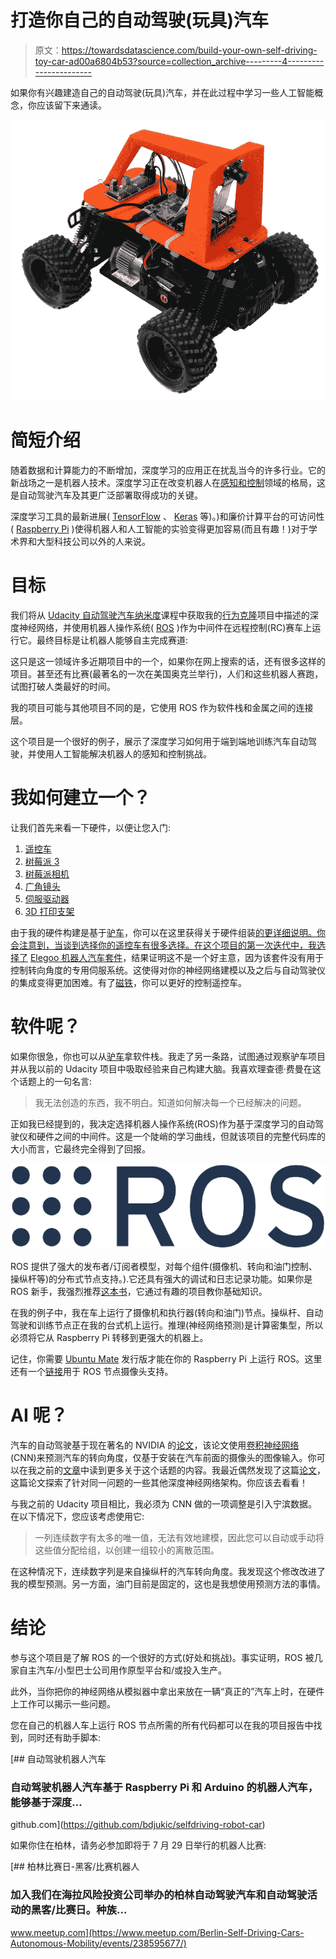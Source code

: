 # 打造你自己的自动驾驶(玩具)汽车

> 原文：<https://towardsdatascience.com/build-your-own-self-driving-toy-car-ad00a6804b53?source=collection_archive---------4----------------------->

如果你有兴趣建造自己的自动驾驶(玩具)汽车，并在此过程中学习一些人工智能概念，你应该留下来通读。

![](img/126818670cafbdfa342b1e98b2a68d24.png)

# 简短介绍

随着数据和计算能力的不断增加，深度学习的应用正在扰乱当今的许多行业。它的新战场之一是机器人技术。深度学习正在改变机器人在[感知和控制](https://arxiv.org/pdf/1612.07139.pdf)领域的格局，这是自动驾驶汽车及其更广泛部署取得成功的关键。

深度学习工具的最新进展( [TensorFlow](https://www.tensorflow.org/) 、 [Keras](https://keras.io/) 等)。)和廉价计算平台的可访问性( [Raspberry Pi](https://www.raspberrypi.org/) )使得机器人和人工智能的实验变得更加容易(而且有趣！)对于学术界和大型科技公司以外的人来说。

# 目标

我们将从 [Udacity 自动驾驶汽车纳米度](https://www.udacity.com/drive)课程中获取我的[行为克隆](https://medium.com/towards-data-science/using-deep-learning-to-clone-driving-behavior-51f4c9593a57)项目中描述的深度神经网络，并使用机器人操作系统( [ROS](http://www.ros.org/) )作为中间件在远程控制(RC)赛车上运行它。最终目标是让机器人能够自主完成赛道:

这只是这一领域许多近期项目中的一个，如果你在网上搜索的话，还有很多这样的项目。甚至还有比赛(最著名的一次在美国奥克兰举行)，人们和这些机器人赛跑，试图打破人类最好的时间。

我的项目可能与其他项目不同的是，它使用 ROS 作为软件栈和金属之间的连接层。

这个项目是一个很好的例子，展示了深度学习如何用于端到端地训练汽车自动驾驶，并使用人工智能解决机器人的感知和控制挑战。

# 我如何建立一个？

让我们首先来看一下硬件，以便让您入门:

1.  [遥控车](https://www.amazon.com/2-4Ghz-Exceed-RC-Magnet-Electric/dp/9269803775/ref=wl_mb_wl_huc_mrai_2_dp)
2.  [树莓派 3](https://www.raspberrypi.org/products/raspberry-pi-3-model-b/)
3.  [树莓派相机](https://www.raspberrypi.org/products/camera-module-v2/)
4.  [广角镜头](https://www.kiwi-electronics.nl/magnetische-lens-voor-raspberry-pi-groothoek?lang=en)
5.  [伺服驱动器](https://www.amazon.com/SunFounder-PCA9685-Channel-Arduino-Raspberry/dp/B014KTSMLA/ref=sr_1_1?s=electronics&ie=UTF8&qid=1492275083&sr=1-1&keywords=servo+driver)
6.  [3D 打印支架](https://github.com/bdjukic/selfdriving-robot-car/tree/master/3d_print_model)

由于我的硬件构建是基于[驴车](http://www.donkeycar.com/)，你可以在这里获得关于硬件组装[的更详细说明。你会注意到，当谈到选择你的遥控车有很多选择。在这个项目的第一次迭代中，我选择了](https://docs.google.com/document/d/11IPqZcDcLTd2mtYaR5ONpDxFgL9Y1nMNTDvEarST8Wk/edit) [Elegoo 机器人汽车套件](https://www.amazon.com/Elegoo-Four-wheel-Ultrasonic-Intelligent-Educational/dp/B01DPH0SWY)，结果证明这不是一个好主意，因为该套件没有用于控制转向角度的专用伺服系统。这使得对你的神经网络建模以及之后与自动驾驶仪的集成变得更加困难。有了[磁铁](https://www.amazon.com/2-4Ghz-Exceed-RC-Magnet-Electric/dp/9269803775/ref=wl_mb_wl_huc_mrai_2_dp)，你可以更好的控制遥控车。

# 软件呢？

如果你很急，你也可以从[驴车](https://github.com/wroscoe/donkey)拿软件栈。我走了另一条路，试图通过观察驴车项目并从我以前的 Udacity 项目中吸取经验来自己构建大脑。我喜欢理查德·费曼在这个话题上的一句名言:

> 我无法创造的东西，我不明白。知道如何解决每一个已经解决的问题。

正如我已经提到的，我决定选择机器人操作系统(ROS)作为基于深度学习的自动驾驶仪和硬件之间的中间件。这是一个陡峭的学习曲线，但就该项目的完整代码库的大小而言，它最终完全得到了回报。

![](img/9409656985bcf145b6dd1137b9dfa769.png)

ROS 提供了强大的发布者/订阅者模型，对每个组件(摄像机、转向和油门控制、操纵杆等)的分布式节点支持。).它还具有强大的调试和日志记录功能。如果你是 ROS 新手，我强烈推荐[这本书](https://www.amazon.com/ROS-Robotic-Projects-Lentin-Joseph/dp/1783554711)，它通过有趣的项目教你基础知识。

在我的例子中，我在车上运行了摄像机和执行器(转向和油门)节点。操纵杆、自动驾驶和训练节点正在我的台式机上运行。推理(神经网络预测)是计算密集型，所以必须将它从 Raspberry Pi 转移到更强大的机器上。

记住，你需要 [Ubuntu Mate](https://ubuntu-mate.org/raspberry-pi/) 发行版才能在你的 Raspberry Pi 上运行 ROS。这里还有一个[链接](http://ubiquityrobotics.com/blog/2016/01/24/Raspberry-Pi-Cam.html)用于 ROS 节点摄像头支持。

# **AI 呢？**

汽车的自动驾驶基于现在著名的 NVIDIA 的[论文](https://arxiv.org/pdf/1604.07316.pdf)，该论文使用[卷积神经网络](https://en.wikipedia.org/wiki/Convolutional_neural_network) (CNN)来预测汽车的转向角度，仅基于安装在汽车前面的摄像头的图像输入。你可以在我之前的[文章](https://medium.com/towards-data-science/using-deep-learning-to-clone-driving-behavior-51f4c9593a57)中读到更多关于这个话题的内容。我最近偶然发现了这篇[论文](http://cs231n.stanford.edu/reports/2017/pdfs/626.pdf)，这篇论文探索了针对同一问题的一些其他深度神经网络架构。你应该去看看！

与我之前的 Udacity 项目相比，我必须为 CNN 做的一项调整是引入宁滨数据。在以下情况下，您应该考虑使用它:

> 一列连续数字有太多的唯一值，无法有效地建模，因此您可以自动或手动将这些值分配给组，以创建一组较小的离散范围。

在这种情况下，连续数字列是来自操纵杆的汽车转向角度。我发现这个修改改进了我的模型预测。另一方面，油门目前是固定的，这也是我想使用预测方法的事情。

# 结论

参与这个项目是了解 ROS 的一个很好的方式(好处和挑战)。事实证明，ROS 被几家自主汽车/小型巴士公司用作原型平台和/或投入生产。

此外，当你把你的神经网络从模拟器中拿出来放在一辆“真正的”汽车上时，在硬件上工作可以揭示一些问题。

您在自己的机器人车上运行 ROS 节点所需的所有代码都可以在我的项目报告中找到，同时还有助手脚本:

[](https://github.com/bdjukic/selfdriving-robot-car) [## 自动驾驶机器人汽车

### 自动驾驶机器人汽车基于 Raspberry Pi 和 Arduino 的机器人汽车，能够基于深度…

github.com](https://github.com/bdjukic/selfdriving-robot-car) 

如果你住在柏林，请务必参加即将于 7 月 29 日举行的机器人比赛:

[](https://www.meetup.com/Berlin-Self-Driving-Cars-Autonomous-Mobility/events/238595677/) [## 柏林比赛日-黑客/比赛机器人

### 加入我们在海拉风险投资公司举办的柏林自动驾驶汽车和自动驾驶活动的黑客/比赛日。种族…

www.meetup.com](https://www.meetup.com/Berlin-Self-Driving-Cars-Autonomous-Mobility/events/238595677/)